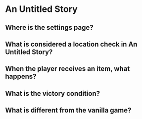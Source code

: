 # An Untitled Story
## Where is the settings page?

## What is considered a location check in An Untitled Story?

## When the player receives an item, what happens?

## What is the victory condition?

## What is different from the vanilla game?
